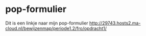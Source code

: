 # pop-formulier
Dit is een linkje naar mijn pop-formulier
http://29743.hosts2.ma-cloud.nl/bewijzenmap/periode1.2/fro/opdracht1/
